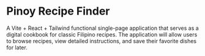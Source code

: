 # Pinoy Recipe Finder

A Vite + React + Tailwind functional single-page application that serves as a digital cookbook for classic Filipino recipes. The application will allow users to browse recipes, view detailed instructions, and save their favorite dishes for later.

